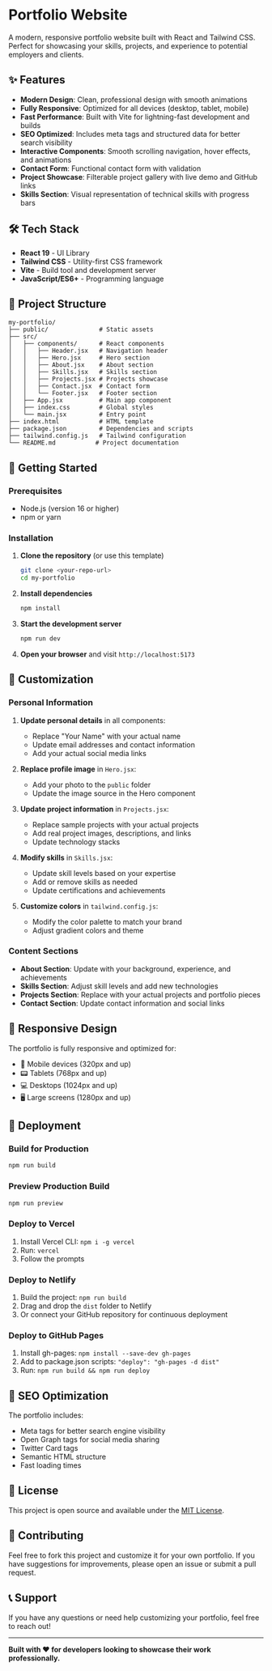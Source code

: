 # Portfolio Website

A modern, responsive portfolio website built with React and Tailwind CSS. Perfect for showcasing your skills, projects, and experience to potential employers and clients.

## ✨ Features

- **Modern Design**: Clean, professional design with smooth animations
- **Fully Responsive**: Optimized for all devices (desktop, tablet, mobile)
- **Fast Performance**: Built with Vite for lightning-fast development and builds
- **SEO Optimized**: Includes meta tags and structured data for better search visibility
- **Interactive Components**: Smooth scrolling navigation, hover effects, and animations
- **Contact Form**: Functional contact form with validation
- **Project Showcase**: Filterable project gallery with live demo and GitHub links
- **Skills Section**: Visual representation of technical skills with progress bars

## 🛠️ Tech Stack

- **React 19** - UI Library
- **Tailwind CSS** - Utility-first CSS framework
- **Vite** - Build tool and development server
- **JavaScript/ES6+** - Programming language

## 📁 Project Structure

```
my-portfolio/
├── public/              # Static assets
├── src/
│   ├── components/      # React components
│   │   ├── Header.jsx   # Navigation header
│   │   ├── Hero.jsx     # Hero section
│   │   ├── About.jsx    # About section
│   │   ├── Skills.jsx   # Skills section
│   │   ├── Projects.jsx # Projects showcase
│   │   ├── Contact.jsx  # Contact form
│   │   └── Footer.jsx   # Footer section
│   ├── App.jsx          # Main app component
│   ├── index.css        # Global styles
│   └── main.jsx         # Entry point
├── index.html           # HTML template
├── package.json         # Dependencies and scripts
├── tailwind.config.js   # Tailwind configuration
└── README.md           # Project documentation
```

## 🚀 Getting Started

### Prerequisites

- Node.js (version 16 or higher)
- npm or yarn

### Installation

1. **Clone the repository** (or use this template)

   ```bash
   git clone <your-repo-url>
   cd my-portfolio
   ```

2. **Install dependencies**

   ```bash
   npm install
   ```

3. **Start the development server**

   ```bash
   npm run dev
   ```

4. **Open your browser** and visit `http://localhost:5173`

## 🎨 Customization

### Personal Information

1. **Update personal details** in all components:

   - Replace "Your Name" with your actual name
   - Update email addresses and contact information
   - Add your actual social media links

2. **Replace profile image** in `Hero.jsx`:

   - Add your photo to the `public` folder
   - Update the image source in the Hero component

3. **Update project information** in `Projects.jsx`:

   - Replace sample projects with your actual projects
   - Add real project images, descriptions, and links
   - Update technology stacks

4. **Modify skills** in `Skills.jsx`:

   - Update skill levels based on your expertise
   - Add or remove skills as needed
   - Update certifications and achievements

5. **Customize colors** in `tailwind.config.js`:
   - Modify the color palette to match your brand
   - Adjust gradient colors and theme

### Content Sections

- **About Section**: Update with your background, experience, and achievements
- **Skills Section**: Adjust skill levels and add new technologies
- **Projects Section**: Replace with your actual projects and portfolio pieces
- **Contact Section**: Update contact information and social links

## 📱 Responsive Design

The portfolio is fully responsive and optimized for:

- 📱 Mobile devices (320px and up)
- 📟 Tablets (768px and up)
- 💻 Desktops (1024px and up)
- 🖥️ Large screens (1280px and up)

## 🚀 Deployment

### Build for Production

```bash
npm run build
```

### Preview Production Build

```bash
npm run preview
```

### Deploy to Vercel

1. Install Vercel CLI: `npm i -g vercel`
2. Run: `vercel`
3. Follow the prompts

### Deploy to Netlify

1. Build the project: `npm run build`
2. Drag and drop the `dist` folder to Netlify
3. Or connect your GitHub repository for continuous deployment

### Deploy to GitHub Pages

1. Install gh-pages: `npm install --save-dev gh-pages`
2. Add to package.json scripts: `"deploy": "gh-pages -d dist"`
3. Run: `npm run build && npm run deploy`

## 🎯 SEO Optimization

The portfolio includes:

- Meta tags for better search engine visibility
- Open Graph tags for social media sharing
- Twitter Card tags
- Semantic HTML structure
- Fast loading times

## 📄 License

This project is open source and available under the [MIT License](LICENSE).

## 🤝 Contributing

Feel free to fork this project and customize it for your own portfolio. If you have suggestions for improvements, please open an issue or submit a pull request.

## 📞 Support

If you have any questions or need help customizing your portfolio, feel free to reach out!

---

**Built with ❤️ for developers looking to showcase their work professionally.**
